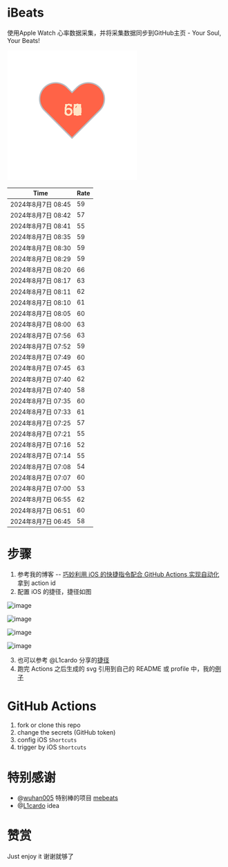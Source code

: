 # iBeats
使用Apple Watch 心率数据采集，并将采集数据同步到GitHub主页 - Your Soul, Your Beats!

![](./files/heart.svg)

<!--START_SECTION:my_heart_rate-->
| Time | Rate | 
 | ---- | ---- | 
| 2024年8月7日 08:45 | 59 |
| 2024年8月7日 08:42 | 57 |
| 2024年8月7日 08:41 | 55 |
| 2024年8月7日 08:35 | 59 |
| 2024年8月7日 08:30 | 59 |
| 2024年8月7日 08:29 | 59 |
| 2024年8月7日 08:20 | 66 |
| 2024年8月7日 08:17 | 63 |
| 2024年8月7日 08:11 | 62 |
| 2024年8月7日 08:10 | 61 |
| 2024年8月7日 08:05 | 60 |
| 2024年8月7日 08:00 | 63 |
| 2024年8月7日 07:56 | 63 |
| 2024年8月7日 07:52 | 59 |
| 2024年8月7日 07:49 | 60 |
| 2024年8月7日 07:45 | 63 |
| 2024年8月7日 07:40 | 62 |
| 2024年8月7日 07:40 | 58 |
| 2024年8月7日 07:35 | 60 |
| 2024年8月7日 07:33 | 61 |
| 2024年8月7日 07:25 | 57 |
| 2024年8月7日 07:21 | 55 |
| 2024年8月7日 07:16 | 52 |
| 2024年8月7日 07:14 | 55 |
| 2024年8月7日 07:08 | 54 |
| 2024年8月7日 07:07 | 60 |
| 2024年8月7日 07:00 | 53 |
| 2024年8月7日 06:55 | 62 |
| 2024年8月7日 06:51 | 60 |
| 2024年8月7日 06:45 | 58 |

<!--END_SECTION:my_heart_rate-->

# 步骤
1. 参考我的博客 -- [巧妙利用 iOS 的快捷指令配合 GitHub Actions 实现自动化](https://github.com/yihong0618/gitblog/issues/198) 拿到 action id
2. 配置 iOS 的捷径，捷径如图

![image](https://user-images.githubusercontent.com/15976103/122154218-0db0b480-ce97-11eb-93bb-5aec07c558dc.png)

![image](https://user-images.githubusercontent.com/15976103/122154236-186b4980-ce97-11eb-8e4b-70551a0391ae.png)

![image](https://user-images.githubusercontent.com/15976103/122154268-2d47dd00-ce97-11eb-902e-3acf292265a9.png)

![image](https://user-images.githubusercontent.com/15976103/122174055-fa144680-ceb4-11eb-9be2-3eb83cd516f7.png)

3. 也可以参考 @L1cardo 分享的[捷径](https://www.icloud.com/shortcuts/6ab6047b459c41ad822ad6b94b1c03d4)
4. 跑完 Actions 之后生成的 svg 引用到自己的 README 或 profile 中，我的[例子](https://github.com/yihong0618) 

# GitHub Actions

1. fork or clone this repo
2. change the secrets (GitHub token)
3. config iOS `Shortcuts` 
4. trigger by iOS `Shortcuts`

# 特别感谢
- @[wuhan005](https://github.com/wuhan005) 特别棒的项目 [mebeats](https://github.com/wuhan005/mebeats)
- @[L1cardo](https://github.com/L1cardo) idea

# 赞赏
Just enjoy it
谢谢就够了
